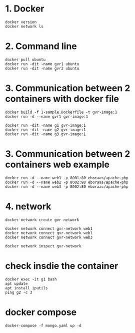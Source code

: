 # 1. Docker
```
docker version
docker network ls
```

# 2. Command line

```
docker pull ubuntu
docker run -dit -name gvr1 ubuntu
docker run -dit -name gvr2 ubuntu
```

# 3. Communication between 2 containers with docker file

```
docker build -f 1-sample.Dockerfile -t gvr-image:1
docker run -d --name gvr1 gvr-image:1

docker run -dit -name g1 gvr-image:1
docker run -dit -name g2 gvr-image:1
docker run -dit -name g3 gvr-image:1
```

# 3. Communication between 2 containers web example
```
docker run -d --name web1 -p 8001:80 eboraas/apache-php
docker run -d --name web2 -p 8002:80 eboraas/apache-php
docker run -d --name web3 -p 8002:80 eboraas/apache-php
```

# 4. network
```
docker network create gvr-network

docker network connect gvr-network web1
docker network connect gvr-network web1
docker network connect gvr-network web3

docker network inspect gvr-network
```

# check insdie the container
```
docker exec -it g1 bash
apt update
apt install iputils
ping g2 -c 3
```
# docker compose
```
docker-compose -f mongo.yaml up -d
```
